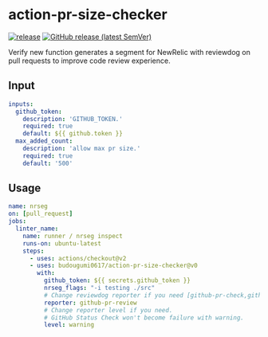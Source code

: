 # action-pr-size-checker

[![release](https://github.com/budougumi0617/action-pr-size-checker/workflows/release/badge.svg)](https://github.com/budougumi0617/action-pr-size-checker/actions?query=workflow%3Arelease)
[![GitHub release (latest SemVer)](https://img.shields.io/github/v/release/budougumi0617/action-pr-size-checker?logo=github&sort=semver)](https://github.com/budougumi0617/action-pr-size-checker/releases)


Verify new function generates a segment for NewRelic with reviewdog on pull requests to improve code review experience.

## Input

```yaml
inputs:
  github_token:
    description: 'GITHUB_TOKEN.'
    required: true
    default: ${{ github.token }}
  max_added_count:
    description: 'allow max pr size.'
    required: true
    default: '500'
```

## Usage

```yaml
name: nrseg
on: [pull_request]
jobs:
  linter_name:
    name: runner / nrseg inspect
    runs-on: ubuntu-latest
    steps:
      - uses: actions/checkout@v2
      - uses: budougumi0617/action-pr-size-checker@v0
        with:
          github_token: ${{ secrets.github_token }}
          nrseg_flags: "-i testing ./src"
          # Change reviewdog reporter if you need [github-pr-check,github-check,github-pr-review].
          reporter: github-pr-review
          # Change reporter level if you need.
          # GitHub Status Check won't become failure with warning.
          level: warning
```



